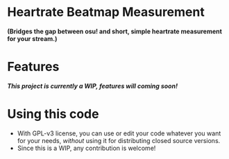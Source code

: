 # Heartrate Beatmap Measurement

**(Bridges the gap between osu! and short, simple heartrate measurement for your stream.)**


# Features

 ***This project is currently a WIP, features will coming soon!***




# Using this code
- With GPL-v3 license, you can use or edit your code whatever you want for your needs, *without* using it for distributing closed source versions.
- Since this is a WIP, any contribution is welcome!
